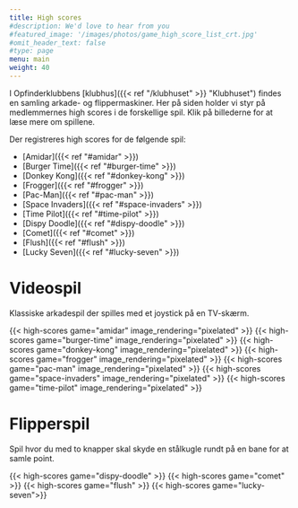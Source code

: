 ```yaml
---
title: High scores
#description: We'd love to hear from you
#featured_image: '/images/photos/game_high_score_list_crt.jpg'
#omit_header_text: false
#type: page
menu: main
weight: 40
---
```

I Opfinderklubbens [klubhus]({{< ref "/klubhuset" >}} "Klubhuset") findes en
samling arkade- og flippermaskiner. Her på siden holder vi styr på medlemmernes
high scores i de forskellige spil. Klik på billederne for at læse mere om spillene.

Der registreres high scores for de følgende spil:
* [Amidar]({{< ref "#amidar" >}})
* [Burger Time]({{< ref "#burger-time" >}})
* [Donkey Kong]({{< ref "#donkey-kong" >}})
* [Frogger]({{< ref "#frogger" >}})
* [Pac-Man]({{< ref "#pac-man" >}})
* [Space Invaders]({{< ref "#space-invaders" >}})
* [Time Pilot]({{< ref "#time-pilot" >}})
* [Dispy Doodle]({{< ref "#dispy-doodle" >}})
* [Comet]({{< ref "#comet" >}})
* [Flush]({{< ref "#flush" >}})
* [Lucky Seven]({{< ref "#lucky-seven" >}})

# Videospil
Klassiske arkadespil der spilles med et joystick på en TV-skærm.

{{< high-scores game="amidar" image_rendering="pixelated" >}}
{{< high-scores game="burger-time" image_rendering="pixelated" >}}
{{< high-scores game="donkey-kong" image_rendering="pixelated" >}}
{{< high-scores game="frogger" image_rendering="pixelated" >}}
{{< high-scores game="pac-man" image_rendering="pixelated" >}}
{{< high-scores game="space-invaders" image_rendering="pixelated" >}}
{{< high-scores game="time-pilot" image_rendering="pixelated" >}}

# Flipperspil
Spil hvor du med to knapper skal skyde en stålkugle rundt på en bane for at samle point.

{{< high-scores game="dispy-doodle" >}}
{{< high-scores game="comet" >}}
{{< high-scores game="flush" >}}
{{< high-scores game="lucky-seven">}}
